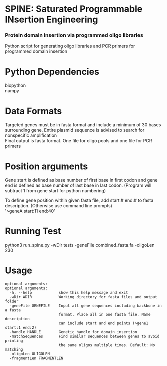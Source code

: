 # SPINE: Saturated Programmable INsertion Engineering
### Protein domain insertion via programmed oligo libraries
Python script for generating oligo libraries and PCR primers for programmed domain insertion

# Python Dependencies
biopython <br />
numpy

# Data Formats
Targeted genes must be in fasta format and include a minimum of 30 bases surrounding gene.
Entire plasmid sequence is advised to search for nonspecific amplification <br />
Final output is fasta format. One file for oligo pools and one file for PCR primers

# Position arguments
Gene start is defined as base number of first base in first codon and gene end is defined as base number of last base in last codon.
(Program will subtract 1 from gene start for python numbering)

To define gene position within given fasta file, add start:# end:# to fasta description. (Otherwise use command line prompts) <br />
'>geneA start:11 end:40'

# Running Test
python3 run_spine.py -wDir tests -geneFile combined_fasta.fa -oligoLen 230

# Usage
```
optional arguments:
optional arguments:
  -h, --help            show this help message and exit
  -wDir WDIR            Working directory for fasta files and output folder
  -geneFile GENEFILE    Input all gene sequences including backbone in a fasta
                        format. Place all in one fasta file. Name description
                        can include start and end points (>gene1 start:1 end:2)
  -handle HANDLE        Genetic handle for domain insertion
  -matchSequences       Find similar sequences between genes to avoid printing
                        the same oligos multiple times. Default: No matching
  -oligoLen OLIGOLEN
  -fragmentLen FRAGMENTLEN
```
